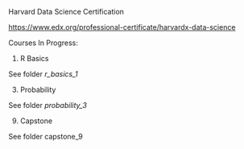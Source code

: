 Harvard Data Science Certification

https://www.edx.org/professional-certificate/harvardx-data-science 

Courses In Progress:

1. R Basics

See folder *r_basics_1*

3. Probability

See folder *probability_3*

9. Capstone

See folder capstone_9
